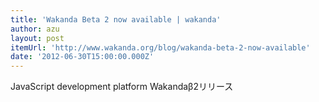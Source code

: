 ```yaml
---
title: 'Wakanda Beta 2 now available | wakanda'
author: azu
layout: post
itemUrl: 'http://www.wakanda.org/blog/wakanda-beta-2-now-available'
date: '2012-06-30T15:00:00.000Z'
---
```

JavaScript development platform Wakandaβ2リリース
